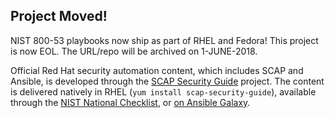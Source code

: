 ## Project Moved!

NIST 800-53 playbooks now ship as part of RHEL and Fedora! This project is now EOL. The URL/repo will be archived on 1-JUNE-2018.

Official Red Hat security automation content, which includes SCAP and Ansible, is developed through the [SCAP Security Guide](https://github.com/OpenSCAP/scap-security-guide/) project. The content is delivered natively in RHEL (``yum install scap-security-guide``), available through the [NIST National Checklist](https://nvd.nist.gov/ncp/checklist/811), or [on Ansible Galaxy](https://galaxy.ansible.com/Ansible-Security-Compliance/).
